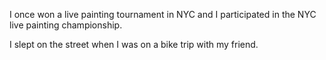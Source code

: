 I once won a live painting tournament in NYC and I participated in the NYC live painting championship. 

I slept on the street when I was on a bike trip with my friend.